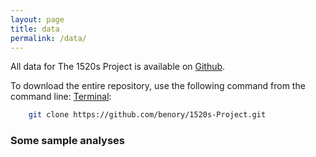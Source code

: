 ```yaml
---
layout: page
title: data
permalink: /data/
---
```


All data for The 1520s Project is available on [Github](https://github.com/benory/1520s-Project).

To download the entire repository, use the following command from the command line: [Terminal](https://en.wikipedia.org/wiki/Terminal_(macOS)):

```sh
	git clone https://github.com/benory/1520s-Project.git
```

### Some sample analyses